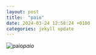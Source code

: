 ```yaml
---
layout: post
title:  "paio"
date: 2024-03-24 12:58:24 +0100
categories: jekyll update
---
```





![paio]()*paio*&nbsp;



[jekyll-docs]: https://jekyllrb.com/docs/home
[jekyll-gh]:   https://github.com/jekyll/jekyll
[jekyll-talk]: https://talk.jekyllrb.com/
